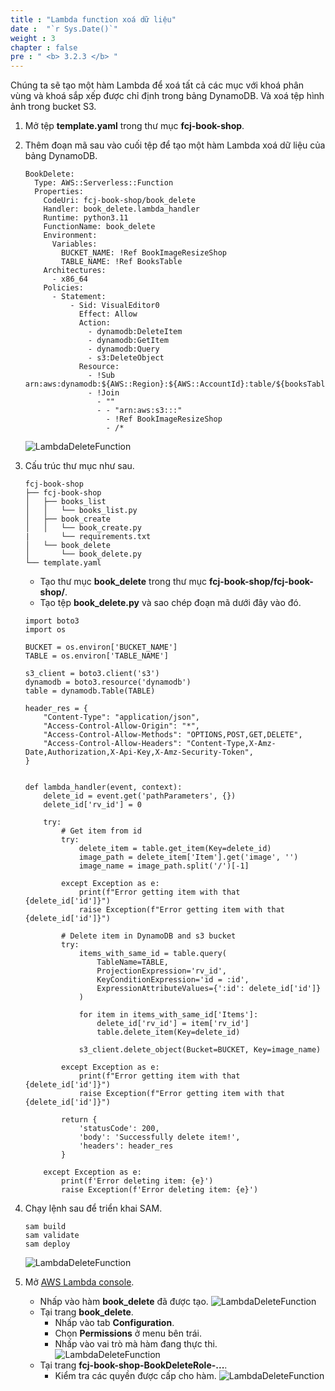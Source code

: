 ```yaml
---
title : "Lambda function xoá dữ liệu"
date :  "`r Sys.Date()`" 
weight : 3
chapter : false
pre : " <b> 3.2.3 </b> "
---
```

Chúng ta sẽ tạo một hàm Lambda để xoá tất cả các mục với khoá phân vùng và khoá sắp xếp được chỉ định trong bảng DynamoDB. Và xoá tệp hình ảnh trong bucket S3.

1. Mở tệp **template.yaml** trong thư mục **fcj-book-shop**.

2. Thêm đoạn mã sau vào cuối tệp để tạo một hàm Lambda xoá dữ liệu của bảng DynamoDB.
    ```
    BookDelete:
      Type: AWS::Serverless::Function
      Properties:
        CodeUri: fcj-book-shop/book_delete
        Handler: book_delete.lambda_handler
        Runtime: python3.11
        FunctionName: book_delete
        Environment:
          Variables:
            BUCKET_NAME: !Ref BookImageResizeShop
            TABLE_NAME: !Ref BooksTable
        Architectures:
          - x86_64
        Policies:
          - Statement:
              - Sid: VisualEditor0
                Effect: Allow
                Action:
                  - dynamodb:DeleteItem
                  - dynamodb:GetItem
                  - dynamodb:Query
                  - s3:DeleteObject
                Resource:
                  - !Sub arn:aws:dynamodb:${AWS::Region}:${AWS::AccountId}:table/${booksTableName}
                  - !Join
                    - ""
                    - - "arn:aws:s3:::"
                      - !Ref BookImageResizeShop
                      - /*
    ```
    ![LambdaDeleteFunction](/000080-Book-store-Deploying-Serverless-Book-store-with-AWS-SAM/images/temp/1/48.png?width=90pc)

3. Cấu trúc thư mục như sau.
    ```
    fcj-book-shop
    ├── fcj-book-shop
    │   ├── books_list
    │   │   └── books_list.py
    │   ├── book_create
    │   │   └── book_create.py
    |       └── requirements.txt
    │   └── book_delete
    │       └── book_delete.py
    └── template.yaml
    ```
    - Tạo thư mục **book_delete** trong thư mục **fcj-book-shop/fcj-book-shop/**.
    - Tạo tệp **book_delete.py** và sao chép đoạn mã dưới đây vào đó.
    ```
    import boto3
    import os

    BUCKET = os.environ['BUCKET_NAME']
    TABLE = os.environ['TABLE_NAME']

    s3_client = boto3.client('s3')
    dynamodb = boto3.resource('dynamodb')
    table = dynamodb.Table(TABLE)

    header_res = {
        "Content-Type": "application/json",
        "Access-Control-Allow-Origin": "*",
        "Access-Control-Allow-Methods": "OPTIONS,POST,GET,DELETE",
        "Access-Control-Allow-Headers": "Content-Type,X-Amz-Date,Authorization,X-Api-Key,X-Amz-Security-Token",
    }


    def lambda_handler(event, context):
        delete_id = event.get('pathParameters', {})
        delete_id['rv_id'] = 0

        try:
            # Get item from id
            try:
                delete_item = table.get_item(Key=delete_id)
                image_path = delete_item['Item'].get('image', '')
                image_name = image_path.split('/')[-1]

            except Exception as e:
                print(f"Error getting item with that {delete_id['id']}")
                raise Exception(f"Error getting item with that {delete_id['id']}")

            # Delete item in DynamoDB and s3 bucket
            try:
                items_with_same_id = table.query(
                    TableName=TABLE,
                    ProjectionExpression='rv_id',
                    KeyConditionExpression='id = :id',
                    ExpressionAttributeValues={':id': delete_id['id']}
                )

                for item in items_with_same_id['Items']:
                    delete_id['rv_id'] = item['rv_id']
                    table.delete_item(Key=delete_id)

                s3_client.delete_object(Bucket=BUCKET, Key=image_name)

            except Exception as e:
                print(f"Error getting item with that {delete_id['id']}")
                raise Exception(f"Error getting item with that {delete_id['id']}")

            return {
                'statusCode': 200,
                'body': 'Successfully delete item!',
                'headers': header_res
            }

        except Exception as e:
            print(f'Error deleting item: {e}')
            raise Exception(f'Error deleting item: {e}')
    ```

4. Chạy lệnh sau để triển khai SAM.
    ```
    sam build
    sam validate
    sam deploy
    ```
    ![LambdaDeleteFunction](/000080-Book-store-Deploying-Serverless-Book-store-with-AWS-SAM/images/temp/1/49.png?width=90pc)

5. Mở [AWS Lambda console](https://ap-southeast-1.console.aws.amazon.com/lambda/home?region=ap-southeast-1#/functions).
    - Nhấp vào hàm **book_delete** đã được tạo.
    ![LambdaDeleteFunction](/000080-Book-store-Deploying-Serverless-Book-store-with-AWS-SAM/images/temp/1/50.png?width=90pc)
    - Tại trang **book_delete**.
      - Nhấp vào tab **Configuration**.
      - Chọn **Permissions** ở menu bên trái.
      - Nhấp vào vai trò mà hàm đang thực thi.     
      ![LambdaDeleteFunction](/000080-Book-store-Deploying-Serverless-Book-store-with-AWS-SAM/images/temp/1/51.png?width=90pc)
    - Tại trang **fcj-book-shop-BookDeleteRole-...**.
      - Kiểm tra các quyền được cấp cho hàm.
      ![LambdaDeleteFunction](/000080-Book-store-Deploying-Serverless-Book-store-with-AWS-SAM/images/temp/1/52.png?width=90pc)
